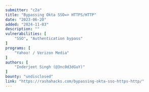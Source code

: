 ```yaml
---
submitter: "c2a"
title: "Bypassing Okta SSO=> HTTPS/HTTP"
date: "2023-06-20"
added: "2024-11-03"
description: ""
vulnerabilities: [
    "SSO", "Authentication bypass"
]
programs: [
    "Yahoo! / Verizon Media"
]
authors: [
    "Inderjeet Singh (@3nc0d3dGuY)"
]
bounty: "undisclosed"
link: "https://rashahacks.com/bypassing-okta-sso-https-http/"
---
```




